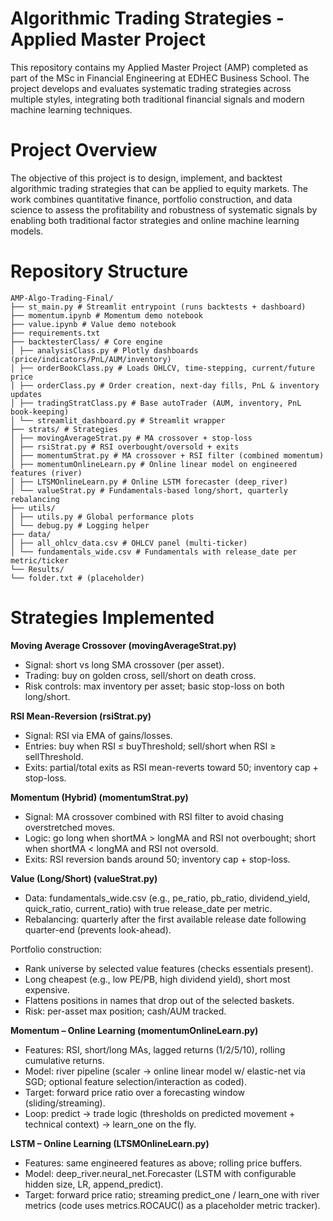 # Algorithmic Trading Strategies - Applied Master Project      
This repository contains my Applied Master Project (AMP) completed as part of the MSc in Financial Engineering at EDHEC Business School. The project develops and evaluates systematic trading strategies across multiple styles, integrating both traditional financial signals and modern machine learning techniques.     

# Project Overview     
The objective of this project is to design, implement, and backtest algorithmic trading strategies that can be applied to equity markets. The work combines quantitative finance, portfolio construction, and data science to assess the profitability and robustness of systematic signals by enabling both traditional factor strategies and online machine learning models.    

# Repository Structure   

```
AMP-Algo-Trading-Final/
├── st_main.py # Streamlit entrypoint (runs backtests + dashboard)
├── momentum.ipynb # Momentum demo notebook
├── value.ipynb # Value demo notebook
├── requirements.txt
├── backtesterClass/ # Core engine
│ ├── analysisClass.py # Plotly dashboards (price/indicators/PnL/AUM/inventory)
│ ├── orderBookClass.py # Loads OHLCV, time-stepping, current/future price
│ ├── orderClass.py # Order creation, next-day fills, PnL & inventory updates
│ ├── tradingStratClass.py # Base autoTrader (AUM, inventory, PnL book-keeping)
│ └── streamlit_dashboard.py # Streamlit wrapper
├── strats/ # Strategies
│ ├── movingAverageStrat.py # MA crossover + stop-loss
│ ├── rsiStrat.py # RSI overbought/oversold + exits
│ ├── momentumStrat.py # MA crossover + RSI filter (combined momentum)
│ ├── momentumOnlineLearn.py # Online linear model on engineered features (river)
│ ├── LTSMOnlineLearn.py # Online LSTM forecaster (deep_river)
│ └── valueStrat.py # Fundamentals-based long/short, quarterly rebalancing
├── utils/
│ ├── utils.py # Global performance plots
│ └── debug.py # Logging helper
├── data/
│ ├── all_ohlcv_data.csv # OHLCV panel (multi-ticker)
│ └── fundamentals_wide.csv # Fundamentals with release_date per metric/ticker
└── Results/
└── folder.txt # (placeholder)

```

# Strategies Implemented

**Moving Average Crossover (movingAverageStrat.py)**         
- Signal: short vs long SMA crossover (per asset).   
- Trading: buy on golden cross, sell/short on death cross.   
- Risk controls: max inventory per asset; basic stop-loss on both long/short.      

**RSI Mean-Reversion (rsiStrat.py)**     
- Signal: RSI via EMA of gains/losses.    
- Entries: buy when RSI ≤ buyThreshold; sell/short when RSI ≥ sellThreshold.    
- Exits: partial/total exits as RSI mean-reverts toward 50; inventory cap + stop-loss.          

**Momentum (Hybrid) (momentumStrat.py)**         
- Signal: MA crossover combined with RSI filter to avoid chasing overstretched moves.       
- Logic: go long when shortMA > longMA and RSI not overbought; short when shortMA < longMA and RSI not oversold.       
- Exits: RSI reversion bands around 50; inventory cap + stop-loss.       

**Value (Long/Short) (valueStrat.py)**      
- Data: fundamentals_wide.csv (e.g., pe_ratio, pb_ratio, dividend_yield, quick_ratio, current_ratio) with true release_date per metric.     
- Rebalancing: quarterly after the first available release date following quarter-end (prevents look-ahead).
   
Portfolio construction:    
- Rank universe by selected value features (checks essentials present).     
- Long cheapest (e.g., low PE/PB, high dividend yield), short most expensive.        
- Flattens positions in names that drop out of the selected baskets.          
- Risk: per-asset max position; cash/AUM tracked.    

**Momentum – Online Learning (momentumOnlineLearn.py)**    
- Features: RSI, short/long MAs, lagged returns (1/2/5/10), rolling cumulative returns.     
- Model: river pipeline (scaler → online linear model w/ elastic-net via SGD; optional feature selection/interaction as coded).      
- Target: forward price ratio over a forecasting window (sliding/streaming).       
- Loop: predict → trade logic (thresholds on predicted movement + technical context) → learn_one on the fly.       

**LSTM – Online Learning (LTSMOnlineLearn.py)**    
- Features: same engineered features as above; rolling price buffers.      
- Model: deep_river.neural_net.Forecaster (LSTM with configurable hidden size, LR, append_predict).     
- Target: forward price ratio; streaming predict_one / learn_one with river metrics (code uses metrics.ROCAUC() as a placeholder metric tracker).           
